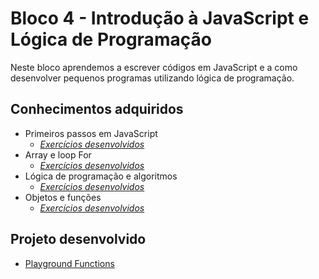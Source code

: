 # Bloco 4 - Introdução à JavaScript e Lógica de Programação

Neste bloco aprendemos a escrever códigos em JavaScript e a como desenvolver pequenos programas utilizando lógica de programação.

## Conhecimentos adquiridos

* Primeiros passos em JavaScript
  * _[Exercícios desenvolvidos](https://github.com/giuseppeusn/trybe_exercicios/tree/main/fundamentos/bloco-4-introducao-a-javascript-e-logica-de-programacao/dia-1-javascript-primeiros-passos)_
* Array e loop For
  * _[Exercícios desenvolvidos](https://github.com/giuseppeusn/trybe_exercicios/tree/main/fundamentos/bloco-4-introducao-a-javascript-e-logica-de-programacao/dia-2-javascript-array-e-loop-for)_
* Lógica de programação e algoritmos
  * _[Exercícios desenvolvidos](https://github.com/giuseppeusn/trybe_exercicios/tree/main/fundamentos/bloco-4-introducao-a-javascript-e-logica-de-programacao/dia-3-javascript-logica-de-programacao-e-algoritimos)_
* Objetos e funções
  * _[Exercícios desenvolvidos](https://github.com/giuseppeusn/trybe_exercicios/tree/main/fundamentos/bloco-4-introducao-a-javascript-e-logica-de-programacao/dia-4-javascript-objetos-e-funcoes)_

## Projeto desenvolvido
* [Playground Functions](https://github.com/giuseppeusn/trybe_exercicios/tree/main/fundamentos/projetos/javascript-playground-functions)
